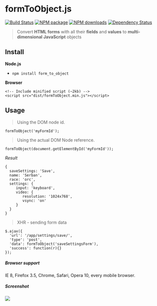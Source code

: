 # formToObject.js

[![Build Status][build-status-img]](https://travis-ci.org/serbanghita/formToObject.js)
[![NPM package][npm-img]](https://www.npmjs.com/package/form_to_object)
[![NPM downloads][npm-downloads-img]](https://www.npmjs.com/package/form_to_object)
[![Dependency Status][dependencies-status-img]](https://www.versioneye.com/user/projects/5446a74944a5254346000085)

> Convert **HTML forms** with all their **fields** and **values** to **multi-dimensional JavaScript** objects


## Install

**Node.js**

* `npm install form_to_object`

**Browser**

    <!-- Include minified script (~2kb) -->
    <script src="dist/formToObject.min.js"></script>


## Usage

> Using the DOM node id.

    formToObject('myFormId');

> Using the actual DOM Node reference.

    formToObject(document.getElementById('myFormId'));

*Result*    

    {
      saveSettings: 'Save',
      name: 'Serban',
      race: 'orc',
      settings: {
         input: 'keyboard',
         video: {
            resolution: '1024x768',
            vsync: 'on'
         }
      }
    }


> XHR - sending form data

    $.ajax({
      'url': '/app/settings/save/',
      'type': 'post',
      'data': formToObject('saveSettingsForm'),
      'success': function(r){}
    });

##### Browser support

IE 8, Firefox 3.5, Chrome, Safari, Opera 10, every mobile browser.

##### Screenshot

![](http://serbanghita.github.io/formToObject.js/formToObj-demo.png)

[build-status-img]:https://travis-ci.org/serbanghita/formToObject.js.svg?style=flat
[build-status-url]:https://travis-ci.org/serbanghita/formToObject.js
[npm-img]:https://img.shields.io/npm/v/form_to_object.svg?style=flat-square
[npm-url]:https://www.npmjs.com/package/form_to_object
[npm-downloads-img]:http://img.shields.io/npm/dm/form_to_object.svg?style=flat-square
[npm-downloads-url]:https://www.npmjs.com/package/form_to_object
[dependencies-status-img]:https://www.versioneye.com/user/projects/5446a74944a5254346000085/badge.svg?style=flat
[dependencies-status-url]:https://www.versioneye.com/user/projects/5446a74944a5254346000085
